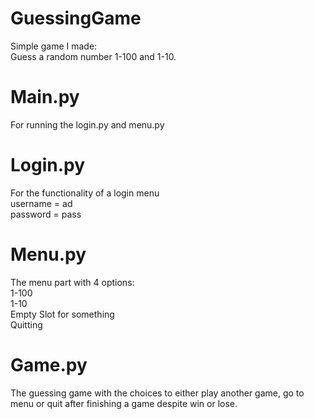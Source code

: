# GuessingGame
Simple game I made:  
Guess a random number 1-100 and 1-10.  
  
# Main.py  
For running the login.py  and menu.py
# Login.py  
For the functionality of a login menu  
  username = ad  
  password = pass  
# Menu.py  
The menu part with 4 options:  
1-100  
1-10  
Empty Slot for something  
Quitting    
# Game.py  
The guessing game with the choices to either play another game, go to menu or quit after finishing a game despite win or lose.  
